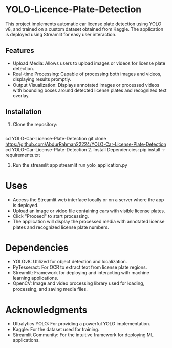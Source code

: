 # YOLO-Licence-Plate-Detection
This project implements automatic car license plate detection using YOLO v8, and trained on a custom dataset obtained from Kaggle. The application is deployed using Streamlit for easy user interaction.

## Features
- Upload Media: Allows users to upload images or videos for license plate detection.
- Real-time Processing: Capable of processing both images and videos, displaying results promptly.
- Output Visualization: Displays annotated images or processed videos with bounding boxes around detected license plates and recognized text overlay.

## Installation
1. Clone the repository:
   ```sh  git clone https://github.com/AbdurRahman22224/YOLO-Car-License-Plate-Detection
cd YOLO-Car-License-Plate-Detection
git clone https://github.com/AbdurRahman22224/YOLO-Car-License-Plate-Detection
cd YOLO-Car-License-Plate-Detection
2. Install Dependencies:
    pip install -r requirements.txt

3. Run the streamlit app
   streamlit run yolo_application.py

# Uses
- Access the Streamlit web interface locally or on a server where the app is deployed.
- Upload an image or video file containing cars with visible license plates.
- Click "Proceed" to start processing.
- The application will display the processed media with annotated license plates and recognized license plate numbers.

# Dependencies
- YOLOv8: Utilized for object detection and localization.
- PyTesseract: For OCR to extract text from license plate regions.
- Streamlit: Framework for deploying and interacting with machine learning applications.
- OpenCV: Image and video processing library used for loading, processing, and saving media files.

# Acknowledgments
- Ultralytics YOLO: For providing a powerful YOLO implementation.
- Kaggle: For the dataset used for training.
- Streamlit Community: For the intuitive framework for deploying ML applications.
